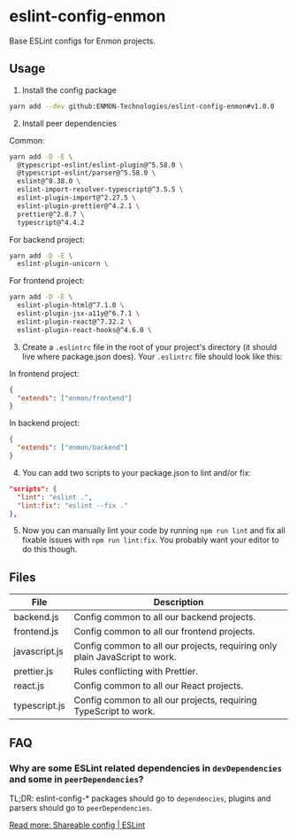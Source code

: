 # eslint-config-enmon

Base ESLint configs for Enmon projects.

## Usage

1. Install the config package

```bash
yarn add --dev github:ENMON-Technologies/eslint-config-enmon#v1.0.0
```

2. Install peer dependencies

Common:

```bash
yarn add -D -E \
  @typescript-eslint/eslint-plugin@^5.58.0 \
  @typescript-eslint/parser@^5.58.0 \
  eslint@^8.38.0 \
  eslint-import-resolver-typescript@^3.5.5 \
  eslint-plugin-import@^2.27.5 \
  eslint-plugin-prettier@^4.2.1 \
  prettier@^2.8.7 \
  typescript@^4.4.2
```

For backend project:

```bash
yarn add -D -E \
  eslint-plugin-unicorn \
```

For frontend project:

```bash
yarn add -D -E \
  eslint-plugin-html@^7.1.0 \
  eslint-plugin-jsx-a11y@^6.7.1 \
  eslint-plugin-react@^7.32.2 \
  eslint-plugin-react-hooks@^4.6.0 \
```

3. Create a `.eslintrc` file in the root of your project's directory (it should live where package.json does). Your `.eslintrc` file should look like this:

In frontend project:

```json
{
  "extends": ["enmon/frontend"]
}
```

In backend project:

```json
{
  "extends": ["enmon/backend"]
}
```

4. You can add two scripts to your package.json to lint and/or fix:

```json
"scripts": {
  "lint": "eslint .",
  "lint:fix": "eslint --fix ."
},
```

5. Now you can manually lint your code by running `npm run lint` and fix all fixable issues with `npm run lint:fix`. You probably want your editor to do this though.

## Files

|File           |Description
|----           |-----------
| backend.js    |Config common to all our backend projects.
| frontend.js   |Config common to all our frontend projects.
| javascript.js |Config common to all our projects, requiring only plain JavaScript to work.
| prettier.js   |Rules conflicting with Prettier.
| react.js      |Config common to all our React projects.
| typescript.js |Config common to all our projects, requiring TypeScript to work.

## FAQ

### Why are some ESLint related dependencies in `devDependencies` and some in `peerDependencies`?

TL;DR: eslint-config-* packages should go to `dependencies`, plugins and parsers should go to `peerDependencies`.


[Read more: Shareable config | ESLint](https://eslint.org/docs/latest/extend/shareable-configs#publishing-a-shareable-config)

